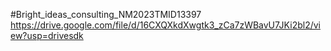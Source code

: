 #Bright_ideas_consulting_NM2023TMID13397
https://drive.google.com/file/d/16CXQXkdXwgtk3_zCa7zWBavU7JKi2bl2/view?usp=drivesdk
